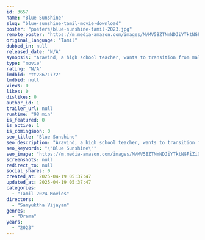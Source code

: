 ```yaml
---
id: 3657
name: "Blue Sunshine"
slug: "blue-sunshine-tamil-movie-download"
poster: "posters/blue-sunshine-tamil-2023.jpg"
remote_poster: "https://m.media-amazon.com/images/M/MV5BZTNmNDJiYTktNGFiZi00YjRiLWI3YzktMTc1YTc1ZTg4MDAyXkEyXkFqcGdeQXVyMTY5MzQ5NTg3._V1_SX300.jpg"
original_language: "Tamil"
dubbed_in: null
released_date: "N/A"
synopsis: "Aravind, a high school teacher, wants to transition from male to female while working for a school in a small town in South India"
type: "movie"
rating: "N/A"
imdbid: "tt28671772"
tmdbid: null
views: 0
likes: 0
dislikes: 0
author_id: 1
trailer_url: null
runtime: "98 min"
is_featured: 0
is_active: 1
is_comingsoon: 0
seo_title: "Blue Sunshine"
seo_description: "Aravind, a high school teacher, wants to transition from male to female while working for a school in a small town in South India"
seo_keywords: "\"Blue Sunshine\""
seo_image: "https://m.media-amazon.com/images/M/MV5BZTNmNDJiYTktNGFiZi00YjRiLWI3YzktMTc1YTc1ZTg4MDAyXkEyXkFqcGdeQXVyMTY5MzQ5NTg3._V1_SX300.jpg"
screenshots: null
redirect_to: null
social_shares: 0
created_at: 2025-04-19 05:37:47
updated_at: 2025-04-19 05:37:47
categories:
  - "Tamil 2024 Movies"
directors:
  - "Samyuktha Vijayan"
genres:
  - "Drama"
years:
  - "2023"
---
```

